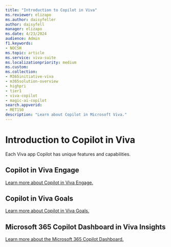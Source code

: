 ```yaml
---
title: "Introduction to Copilot in Viva"
ms.reviewer: elizapo
ms.author: daisyfeller
author: daisyfell
manager: elizapo
ms.date: 4/23/2024
audience: Admin
f1.keywords:
- NOCSH
ms.topic: article
ms.service: viva-suite
ms.localizationpriority: medium
ms.custom:
ms.collection:  
- M365initiative-viva
- m365solution-overview
- highpri
- tier1
- viva-copilot
- magic-ai-copilot
search.appverid:
- MET150
description: "Learn about Copilot in Microsoft Viva."
---
```


# Introduction to Copilot in Viva

Each Viva app Copilot has unique features and capabilities.

## Copilot in Viva Engage

[Learn more about Copilot in Viva Engage.](../engage/configure-copilot-for-engage.md)

## Copilot in Viva Goals

[Learn more about Copilot in Viva Goals.](../goals/copilot-intro.md)

## Microsoft 365 Copilot Dashboard in Viva Insights

[Learn more about the Microsoft 365 Copilot Dashboard.](../insights/org-team-insights/copilot-dashboard.md)
